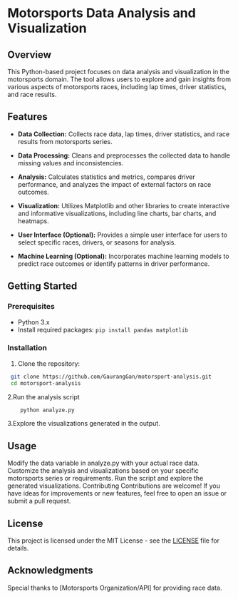 # Motorsports Data Analysis and Visualization

## Overview

This Python-based project focuses on data analysis and visualization in the motorsports domain. The tool allows users to explore and gain insights from various aspects of motorsports races, including lap times, driver statistics, and race results.

## Features

- **Data Collection:** Collects race data, lap times, driver statistics, and race results from motorsports series.

- **Data Processing:** Cleans and preprocesses the collected data to handle missing values and inconsistencies.

- **Analysis:** Calculates statistics and metrics, compares driver performance, and analyzes the impact of external factors on race outcomes.

- **Visualization:** Utilizes Matplotlib and other libraries to create interactive and informative visualizations, including line charts, bar charts, and heatmaps.

- **User Interface (Optional):** Provides a simple user interface for users to select specific races, drivers, or seasons for analysis.

- **Machine Learning (Optional):** Incorporates machine learning models to predict race outcomes or identify patterns in driver performance.

## Getting Started

### Prerequisites

- Python 3.x
- Install required packages: `pip install pandas matplotlib`

### Installation

1. Clone the repository:
  ```bash
   git clone https://github.com/GaurangGan/motorsport-analysis.git
   cd motorsport-analysis
   ```
2.Run the analysis script
```bash
    python analyze.py
```
3.Explore the visualizations generated in the output.

## Usage
Modify the data variable in analyze.py with your actual race data.
Customize the analysis and visualizations based on your specific motorsports series or requirements.
Run the script and explore the generated visualizations.
Contributing
Contributions are welcome! If you have ideas for improvements or new features, feel free to open an issue or submit a pull request.

## License
This project is licensed under the MIT License - see the [LICENSE](LICENSE) file for details.

## Acknowledgments
Special thanks to [Motorsports Organization/API] for providing race data.
